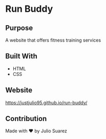 # Run Buddy

## Purpose
A website that offers fitness training services

## Built With
* HTML
* CSS

## Website
https://justjulio95.github.io/run-buddy/

## Contribution
Made with ❤️ by Julio Suarez
